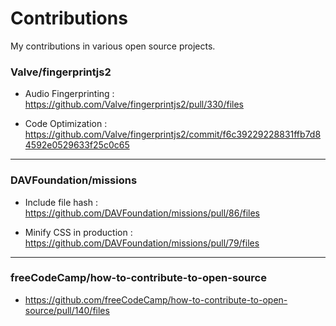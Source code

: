 # Contributions
My contributions in various open source projects. 

### Valve/fingerprintjs2
- Audio Fingerprinting :   
https://github.com/Valve/fingerprintjs2/pull/330/files

- Code Optimization :  
https://github.com/Valve/fingerprintjs2/commit/f6c39229228831ffb7d84592e0529633f25c0c65

---
### DAVFoundation/missions
- Include file hash :  
https://github.com/DAVFoundation/missions/pull/86/files

- Minify CSS in production :  
https://github.com/DAVFoundation/missions/pull/79/files

---
### freeCodeCamp/how-to-contribute-to-open-source
- https://github.com/freeCodeCamp/how-to-contribute-to-open-source/pull/140/files
